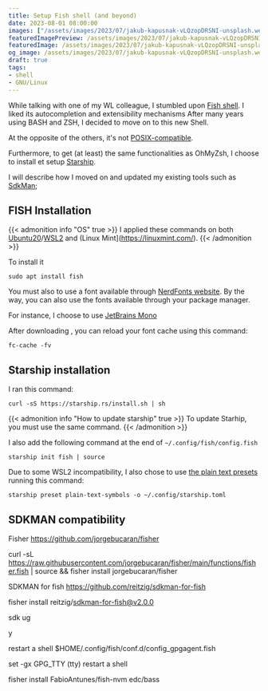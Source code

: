 ```yaml
---
title: Setup Fish shell (and beyond)
date: 2023-08-01 08:00:00
images: ["/assets/images/2023/07/jakub-kapusnak-vLQzopDRSNI-unsplash.webp"]
featuredImagePreview: /assets/images/2023/07/jakub-kapusnak-vLQzopDRSNI-unsplash.webp
featuredImage: /assets/images/2023/07/jakub-kapusnak-vLQzopDRSNI-unsplash.webp
og_image: /assets/images/2023/07/jakub-kapusnak-vLQzopDRSNI-unsplash.webp
draft: true
tags:
- shell
- GNU/Linux
---
```


While talking with one of my WL colleague, I stumbled upon [Fish shell](https://fishshell.com/). 
I liked its autocompletion and extensibility mechanisms
After many years using BASH and ZSH, I decided to move on to this new Shell.

At the opposite of the others, it's not [POSIX-compatible](https://fishshell.com/docs/current/fish_for_bash_users.html#fish-for-bash-users).

Furthermore, to get (at least) the same functionalities as OhMyZsh, I choose to install et setup [Starship](https://starship.rs/).

I will describe how I moved on and updated my existing tools such as [SdkMan](https://sdkman.io/); 


## FISH Installation

{{< admonition info "OS" true >}}
I applied these commands on both [Ubuntu20](http://ubuntu.com/)/[WSL2](https://learn.microsoft.com/fr-fr/windows/wsl/install) and (Linux Mint](https://linuxmint.com/). 
{{< /admonition >}}

To install it
```jshelllanguage
sudo apt install fish
```

You must also to use a font available through [NerdFonts website](https://www.nerdfonts.com/font-downloads). 
By the way, you can also use the fonts available through your package manager. 

For instance, I choose to use [JetBrains Mono](https://github.com/ryanoasis/nerd-fonts/releases/download/v3.0.2/JetBrainsMono.zip) 

After downloading , you can reload your font cache using this command:

```jshelllanguage
fc-cache -fv
```
## Starship installation

I ran this command:
```jshelllanguage
curl -sS https://starship.rs/install.sh | sh
```


{{< admonition info "How to update starship" true >}}
To update Starhip, you must use the same command.
{{< /admonition >}}

I also add the following command at the end of ``~/.config/fish/config.fish`` 
```shell
starship init fish | source
```

Due to some WSL2 incompatibility, I also chose to use [the plain text presets](https://starship.rs/presets/plain-text.html) running this command:

```jshelllanguage
starship preset plain-text-symbols -o ~/.config/starship.toml
```

## SDKMAN compatibility

Fisher https://github.com/jorgebucaran/fisher

curl -sL https://raw.githubusercontent.com/jorgebucaran/fisher/main/functions/fisher.fish | source && fisher install jorgebucaran/fisher

SDKMAN for fish https://github.com/reitzig/sdkman-for-fish

fisher install reitzig/sdkman-for-fish@v2.0.0


sdk ug

y

restart a shell
$HOME/.config/fish/conf.d/config_gpgagent.fish

set -gx GPG_TTY (tty)
restart a shell


fisher install FabioAntunes/fish-nvm edc/bass
